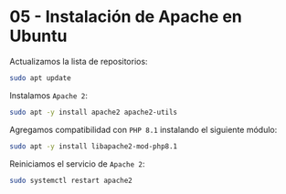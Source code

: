 # 05 - Instalación de Apache en Ubuntu

Actualizamos la lista de repositorios:

```bash
sudo apt update
```

Instalamos `Apache 2`:

```bash
sudo apt -y install apache2 apache2-utils
```

Agregamos compatibilidad con `PHP 8.1` instalando el siguiente módulo:

```bash
sudo apt -y install libapache2-mod-php8.1
```

Reiniciamos el servicio de `Apache 2`:

```bash
sudo systemctl restart apache2
```
